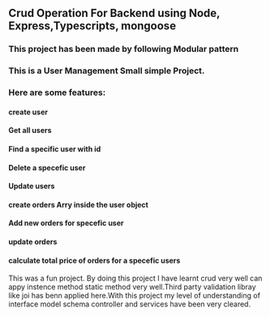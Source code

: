 ## Crud Operation For Backend using Node, Express,Typescripts, mongoose

### This project has been made by following Modular pattern

### This is a User Management Small simple Project.

### Here are some features:

#### create user

#### Get all users

#### Find a specific user with id

#### Delete a specefic user

#### Update users

#### create orders Arry inside the user object

#### Add new orders for specefic user

#### update orders

#### calculate total price of orders for a specefic users

This was a fun project. By doing this project I have learnt crud very well can appy instence method static method very well.Third party validation libray like joi has benn applied here.With this project my level of understanding of interface model schema controller and services have been very cleared.

